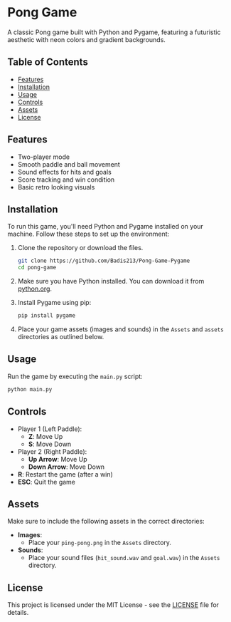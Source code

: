# Pong Game

A classic Pong game built with Python and Pygame, featuring a futuristic aesthetic with neon colors and gradient backgrounds.

## Table of Contents

- [Features](#features)
- [Installation](#installation)
- [Usage](#usage)
- [Controls](#controls)
- [Assets](#assets)
- [License](#license)

## Features

- Two-player mode
- Smooth paddle and ball movement
- Sound effects for hits and goals
- Score tracking and win condition
- Basic retro looking visuals

## Installation

To run this game, you'll need Python and Pygame installed on your machine. Follow these steps to set up the environment:

1. Clone the repository or download the files.

   ```bash
   git clone https://github.com/Badis213/Pong-Game-Pygame
   cd pong-game
   ```

2. Make sure you have Python installed. You can download it from [python.org](https://www.python.org/downloads/).

3. Install Pygame using pip:

   ```bash
   pip install pygame
   ```

4. Place your game assets (images and sounds) in the `Assets` and `assets` directories as outlined below.

## Usage

Run the game by executing the `main.py` script:

```bash
python main.py
```

## Controls

- Player 1 (Left Paddle):
  - **Z**: Move Up
  - **S**: Move Down
- Player 2 (Right Paddle):
  - **Up Arrow**: Move Up
  - **Down Arrow**: Move Down
- **R**: Restart the game (after a win)
- **ESC**: Quit the game

## Assets

Make sure to include the following assets in the correct directories:

- **Images**: 
  - Place your `ping-pong.png` in the `Assets` directory.
- **Sounds**:
  - Place your sound files (`hit_sound.wav` and `goal.wav`) in the `Assets` directory.

## License

This project is licensed under the MIT License - see the [LICENSE](LICENSE) file for details.
